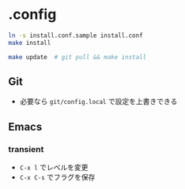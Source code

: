 # .config

```sh
ln -s install.conf.sample install.conf
make install
```

```sh
make update  # git pull && make install
```

## Git

- 必要なら `git/config.local` で設定を上書きできる

## Emacs

### transient

- `C-x l` でレベルを変更
- `C-x C-s` でフラグを保存
